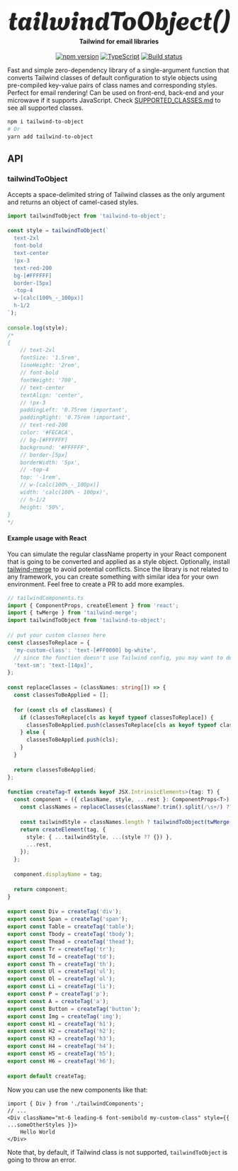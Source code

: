 
<p align="center">
   <br />
<picture>
  <source width="600" media="(prefers-color-scheme: dark)" srcset="./.assets/white.png">
  <source width="600" media="(prefers-color-scheme: light)" srcset="./.assets/dark.png">
  <img width="600" alt="next-smoothie" src="./.assets/dark.png">
</picture>
 <br />
 <strong>Tailwind for email libraries</strong>
<br /><br />
<a href="https://www.npmjs.com/package/tailwind-to-object"><img src="https://badge.fury.io/js/tailwind-to-object.svg" alt="npm version" /></a>
<a href="https://www.typescriptlang.org/"><img src="https://img.shields.io/badge/%3C%2F%3E-TypeScript-%230074c1.svg" alt="TypeScript" /></a>
<a href="https://github.com/finom/tailwind-to-object/actions/workflows/main.yml"><img src="https://github.com/finom/tailwind-to-object/actions/workflows/main.yml/badge.svg" alt="Build status" /></a>
</p>

Fast and simple zero-dependency library of a single-argument function that converts Tailwind classes of default configuration to style objects using pre-compiled key-value pairs of class names and corresponding styles. Perfect for email rendering! Can be used on front-end, back-end and your microwave if it supports JavaScript. Check [SUPPORTED_CLASSES.md](./SUPPORTED_CLASSES.md) to see all supported classes.

```sh
npm i tailwind-to-object
# Or
yarn add tailwind-to-object
```

## API

### tailwindToObject

Accepts a space-delimited string of Tailwind classes as the only argument and returns an object of camel-cased styles.

```ts
import tailwindToObject from 'tailwind-to-object';

const style = tailwindToObject(`
  text-2xl 
  font-bold 
  text-center 
  !px-3 
  text-red-200 
  bg-[#FFFFFF] 
  border-[5px] 
  -top-4
  w-[calc(100%_-_100px)]
  h-1/2
`);

console.log(style);
/*
{   
    // text-2xl
    fontSize: '1.5rem',
    lineHeight: '2rem',
    // font-bold
    fontWeight: '700',
    // text-center
    textAlign: 'center',
    // !px-3
    paddingLeft: '0.75rem !important', 
    paddingRight: '0.75rem !important',
    // text-red-200
    color: '#FECACA',
    // bg-[#FFFFFF] 
    background: '#FFFFFF',
    // border-[5px]
    borderWidth: '5px',
    // -top-4
    top: '-1rem',
    // w-[calc(100%_-_100px)]
    width: 'calc(100% - 100px)',
    // h-1/2
    height: '50%',
}
*/
```

#### Example usage with React

You can simulate the regular className property in your React component that is going to be converted and applied as a style object. Optionally, install [tailwind-merge](https://www.npmjs.com/package/tailwind-merge) to avoid potential conflicts. Since the library is not related to any framework, you can create something with similar idea for your own environment. Feel free to create a PR to add more examples.

```ts
// tailwindComponents.ts
import { ComponentProps, createElement } from 'react';
import { twMerge } from 'tailwind-merge';
import tailwindToObject from 'tailwind-to-object';

// put your custom classes here
const classesToReplace = {
  'my-custom-class': 'text-[#FF0000] bg-white',
  // since the function doesn't use Tailwind config, you may want to define custom font sizes here
  'text-sm': 'text-[14px]', 
};

const replaceClasses = (classNames: string[]) => {
  const classesToBeApplied = [];

  for (const cls of classNames) {
    if (classesToReplace[cls as keyof typeof classesToReplace]) {
      classesToBeApplied.push(classesToReplace[cls as keyof typeof classesToReplace]);
    } else {
      classesToBeApplied.push(cls);
    }
  }

  return classesToBeApplied;
};

function createTag<T extends keyof JSX.IntrinsicElements>(tag: T) {
  const component = ({ className, style, ...rest }: ComponentProps<T>) => {
    const classNames = replaceClasses(className?.trim().split(/\s+/) ?? []);

    const tailwindStyle = classNames.length ? tailwindToObject(twMerge(...classNames)) : {};
    return createElement(tag, {
      style: { ...tailwindStyle, ...(style ?? {}) },
      ...rest,
    });
  };

  component.displayName = tag;

  return component;
}

export const Div = createTag('div');
export const Span = createTag('span');
export const Table = createTag('table');
export const Tbody = createTag('tbody');
export const Thead = createTag('thead');
export const Tr = createTag('tr');
export const Td = createTag('td');
export const Th = createTag('th');
export const Ul = createTag('ul');
export const Ol = createTag('ol');
export const Li = createTag('li');
export const P = createTag('p');
export const A = createTag('a');
export const Button = createTag('button');
export const Img = createTag('img');
export const H1 = createTag('h1');
export const H2 = createTag('h2');
export const H3 = createTag('h3');
export const H4 = createTag('h4');
export const H5 = createTag('h5');
export const H6 = createTag('h6');

export default createTag;

```

Now you can use the new components like that:

```tsx
import { Div } from './tailwindComponents';
// ...
<Div className="mt-6 leading-6 font-semibold my-custom-class" style={{ ...someOtherStyles }}>
    Hello World
</Div>
```

Note that, by default, if Tailwind class is not supported, `tailwindToObject` is going to throw an error. 
